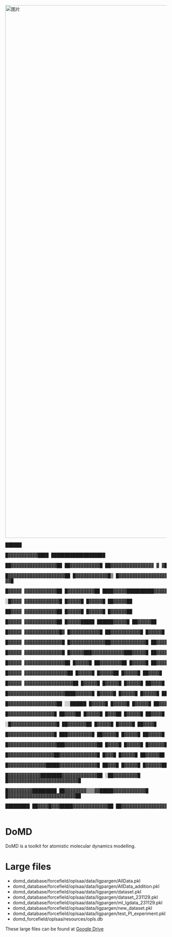 <img width="2553" height="1665" alt="图片" src="https://github.com/user-attachments/assets/7929da71-f9db-4ddc-8079-92b0f81e2488" /><pre>
        ██████                                                                                      
      █▓▓▓▓▓▓▓▓▓▓▓████                                           ████████████████████               
     ██▓▓▓▓▓▓▓▓▓▓▓▓▓▓▓▓▓██              ██▓▓▓▓▓▓▓▓▓▓▓█         ██▓▓▓▓▓▓▓▓▓▓▓▓▓▓▓▓ ▓  ▓██            
     █▓▓▓▓▓▓▓▓▓▓▓▓▓▓▓▓▓▓▓▓▓██           █▓▓▓▓▓▓▓▓▓▓▓▓█▒        █▓▓▓▓▓▓▓▓▓▓▓▓▓▓▓▓▓▓▓▓▓ ▓▓█           
     █▓▓▓▓▓      ▓▓▓▓▓▓▓▓▓▓▓▓██          █▓▓▓▓▓▓▓▓▓▓██          ████▓▓▓▓▓██████████▓▓▓▓▓▓██         
    ░█▓▓▓▓         ▓▓▓▓▓▓▓▓▓▓▓▓▓█           █▓▓▓▓▓█                █▓▓▓▓▓█         ██▓▓▓▓▓██        
    ██▓▓▓▓           ▓▓▓▓▓▓▓▓▓▓▓▓██         █▓▓▓▓▓█                █▓▓▓▓▓█           █▓▓▓▓▓▓██      
    █▓▓▓▓▓            ▓▓▓▓▓▓▓▓▓▓▓▓██        █▓▓▓▓▓█████       ██████▓▓▓▓▓█            ██▓▓▓▓▓██     
    █▓▓▓▓▓            ▓▓▓▓▓▓▓▓▓▓▓▓▓█▓       █▓▓▓▓▓▓▓▓▓▓▓█   ██▓▓▓▓▓▓▓▓▓▓▓█              █▓▓▓▓▓█     
    █▓▓▓▓▓            ▓▓▓▓▓▓▓▓▓▓▓▓▓▓█       █▓▓▓▓▓▓▓▓▓▓▓▓▓██▓▓▓▓▓▓▓▓▓▓▓▓▓█              ██▓▓▓▓█     
    █▓▓▓▓▓            ▓▓▓▓▓▓▓▓▓▓▓▓▓▓█       █▓▓▓▓▓███▓▓▓▓▓▓▓▓▓▓▓▓███▓▓▓▓▓█              ██▓▓▓▓█     
    █▓▓▓▓▓           ▓▓▓▓▓▓▓▓▓▓▓▓▓▓▓██      █▓▓▓▓▓█  ██▓▓▓▓▓▓▓▓██  █▓▓▓▓▓█              ██▓▓▓▓█     
    █▓▓▓▓▓          ▓▓▓▓▓▓▓▓▓▓▓▓▓▓▓▓██      █▓▓▓▓▓█    █▓▓▓▓▓██    █▓▓▓▓▓█              ██▓▓▓▓█     
    █▓▓▓▓▓        ▓▓▓▓▓▓▓▓▓▓▓▓▓▓▓▓▓▓██      █▓▓▓▓▓█    █▓▓▓▓▓█     █▓▓▓▓▓█              ██▓▓▓▓█     
    █▓▓▓▓▓▓▓▓▓▓▓▓▓▓▓▓▓▓▓▓▓████▓▓▓▓▓▓█       █▓▓▓▓▓█    █▓▓▓▓▓█     █▓▓▓▓▓█              ██▓▓▓▓█     
    █▓▓▓▓▓▓▓▓▓▓▓▓▓▓▓▓▓▓██    ░░██████       █▓▓▓▓▓█    █▓▓▓▓▓█     █▓▓▓▓▓█              ██▓▓▓▓█     
    █▓▓▓▓▓▓▓▓▓▓▓▓▓▓▓▓▓█        ██▓▓▓▓██     █▓▓▓▓▓█     █▓▓▓██     █▓▓▓▓▓█              ██▓▓▓▓█     
   ░█▓▓▓▓▓▓▓▓▓▓▓▓▓▓▓▓▓█       ██▓▓▓▓▓▓▓██   █▓▓▓▓▓█                █▓▓▓▓▓█              ██▓▓▓▓█     
    █▓▓▓▓▓▓▓▓▓▓▓▓▓▓▓▓▓█    ███▓▓▓▓▓▓▓▓▓█   ██▓▓▓▓▓█                █▓▓▓▓▓█             ██▓▓▓▓▓█     
    █▓▓▓▓▓▓▓▓▓▓▓▓▓▓▓▓▓▓███▓▓▓▓▓▓▓▓▓▓▓▓██     █▓▓▓▓█                █▓▓▓▓▓█            █▓▓▓▓▓▓█      
    █▓▓▓▓▓▓▓▓▓▓▓▓▓▓▓▓▓██▓▓▓▓▓▓▓▓▓▓▓▓▓▓█       █▓▓▓█                █▓▓▓▓▓█          ██▓▓▓▓▓██       
    █▓▓▓▓▓▓▓▓▓▓▓▓▓▓█████▓▓▓▓▓▓▓▓▓▓▓▓▓▓█      ██▓▓▓█                █▓▓▓▓▓█         █▓▓▓▓▓▓██        
    █▓▓▓▓▓▓▓▓▓▓▓▓████████▓▓▓▓▓▓▓▓▓▓▓▓▓██   ░██▓▓▓▓▓▓▓▓▓█      █▓▓▓▓▓▓▓▓▓▓▓▓▓▓▓▓▓▓▓▓▓▓▓▓▓▓█          
    █▓▓▓▓▓▓▓▓▓█████████ ██▓▓▓▓▓▓▓▓▒▒▒▓▓█████▓▓▓▓▓▓▓▓▓▓▓▓█    █▓▓▓▓▓▓▓▓▓▓▓▓▓▓▓▓▓▓▓▓▓▓▓▓▓██           
      █████████           ██▓▓▓▓█▓▓▓█████▓▓▓▓▓▓▓▓▓▓▓▓▓██      ██▓▓▓▓▓▓▓▓▓▓▓▓▓▓▓▓▓▓▓▓▓██             
</pre>
# DoMD
DoMD is a toolkit for atomistic molecular dynamics modelling.

# Large files
* domd_database/forcefield/oplsaa/data/ligpargen/AllData.pkl
* domd_database/forcefield/oplsaa/data/ligpargen/AllData_addition.pkl
* domd_database/forcefield/oplsaa/data/ligpargen/dataset.pkl
* domd_database/forcefield/oplsaa/data/ligpargen/dataset_231129.pkl
* domd_database/forcefield/oplsaa/data/ligpargen/ml_lgdata_231129.pkl
* domd_database/forcefield/oplsaa/data/ligpargen/new_dataset.pkl
* domd_database/forcefield/oplsaa/data/ligpargen/test_PI_experiment.pkl
* domd_forcefield/oplsaa/resources/opls.db

These large files can be found at [Google Drive](https://drive.google.com/file/d/1v5KtaHN5sy_GFXBt6ytWMiLTQ05qvYdg/view?usp=drive_link)

